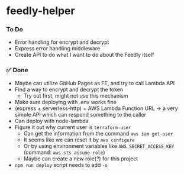 # feedly-helper

### To Do
- Error handling for encrypt and decrypt
- Express error handling middleware
- Create API to do what I want to do about the Feedly itself

### ✅ Done
- Maybe can utilize GitHub Pages as FE, and try to call Lambda API
- Find a way to encrypt and decrypt the token
  - Try out first, might not use this mechanism
- Make sure deploying with .env works fine
- (express + serverless-http) + AWS Lambda Function URL → a very simple API which can respond something to the caller
- Can deploy with node-lambda
- Figure it out why current user is `terraform-user`
  - Can get the information from the command `aws iam get-user`
  - It seems like we can reset it by `aws configure`
  - Or by using environment variables like `AWS_SECRET_ACCESS_KEY` (command: `aws sts assume-role`)
  - Maybe can create a new role(?) for this project
- `npm run deploy` script needs to add `-o`
